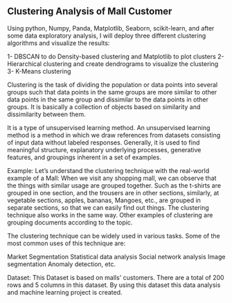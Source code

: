 ## Clustering Analysis of Mall Customer

Using python, Numpy, Panda, Matplotlib, Seaborn, scikit-learn, and after some data exploratory analysis, I will deploy three different clustering algorithms and visualize the results:

1- DBSCAN to do Density-based clustering and Matplotlib to plot clusters
2- Hierarchical clustering and create dendrograms to visualize the clustering
3- K-Means clustering 


Clustering is the task of dividing the population or data points into several groups such that data points in the same groups are more similar to other data points in the same group and dissimilar to the data points in other groups. It is basically a collection of objects based on similarity and dissimilarity between them.

It is a type of unsupervised learning method. An unsupervised learning method is a method in which we draw references from datasets consisting of input data without labeled responses. Generally, it is used to find meaningful structure, explanatory underlying processes, generative features, and groupings inherent in a set of examples.

Example: Let’s understand the clustering technique with the real-world example of a Mall: When we visit any shopping mall, we can observe that the things with similar usage are grouped together. Such as the t-shirts are grouped in one section, and the trousers are in other sections, similarly, at vegetable sections, apples, bananas, Mangoes, etc., are grouped in separate sections, so that we can easily find out things. The clustering technique also works in the same way. Other examples of clustering are grouping documents according to the topic.

The clustering technique can be widely used in various tasks. Some of the most common uses of this technique are:

Market Segmentation
Statistical data analysis
Social network analysis
Image segmentation
Anomaly detection, etc.

Dataset:
This Dataset is based on malls' customers. There are a total of 200 rows and 5 columns in this dataset. By using this dataset this data analysis and machine learning project is created.
